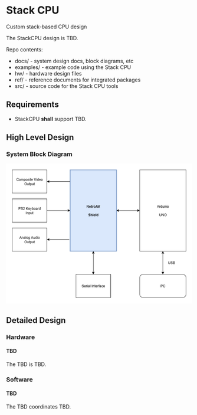 # Stack CPU
Custom stack-based CPU design 

The StackCPU design is TBD.  

Repo contents:

* docs/          - system design docs, block diagrams, etc
* examples/      - example code using the Stack CPU
* hw/            - hardware design files
* ref/           - reference documents for integrated packages
* src/           - source code for the Stack CPU tools


## Requirements

* StackCPU **shall** support TBD.


## High Level Design

### System Block Diagram

![system](https://github.com/dervish77/RetroAV/blob/master/docs/RetroAV-System-Block-Diagram.png?raw=true)


## Detailed Design

### Hardware

#### TBD

The TBD is TBD.

### Software

#### TBD

The TBD coordinates TBD.

